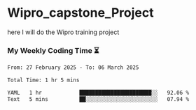 # Wipro_capstone_Project
 here I will do the Wipro training project 


### My Weekly Coding Time ⏳
<!--START_SECTION:waka-->

```txt
From: 27 February 2025 - To: 06 March 2025

Total Time: 1 hr 5 mins

YAML   1 hr            ███████████████████████░░   92.06 %
Text   5 mins          ██░░░░░░░░░░░░░░░░░░░░░░░   07.94 %
```

<!--END_SECTION:waka-->
